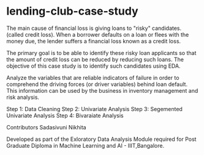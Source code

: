 # lending-club-case-study

The main cause of financial loss is giving loans to "risky" candidates.
(called credit loss). When a borrower defaults on a loan or flees with the money due, the lender suffers a financial loss known as a credit loss.  

The primary goal is to be able to identify these risky loan applicants so that the amount of credit loss can be reduced by reducing such loans. 
The objective of this case study is to identify such candidates using EDA.   

Analyze the variables that are reliable indicators of failure in order to comprehend the driving forces (or driver variables) behind loan default.  
This information can be used by the business in inventory management and risk analysis.  

Step 1: Data Cleaning 
Step 2: Univariate Analysis
Step 3: Segemented Univariate Analysis
Step 4: Bivaraiate Analysis

Contributors
Sadasivuni Nikhita

Developed as part of the Exloratory Data Analysis Module required for Post Graduate Diploma in Machine Learning and AI - IIIT,Bangalore.
